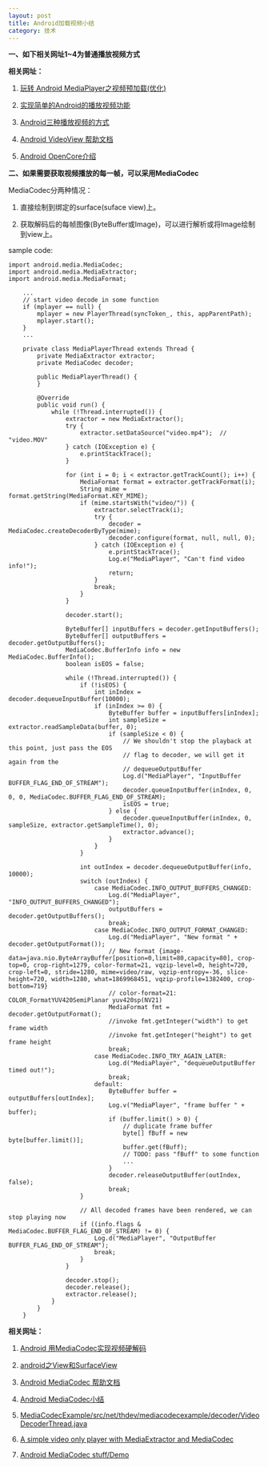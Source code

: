 ```yaml
---
layout: post
title: Android加载视频小结
category: 技术
---
```


**一、如下相关网址1~4为普通播放视频方式**

**相关网址：**

1. [玩转 Android MediaPlayer之视频预加载(优化)](http://blog.csdn.net/hellogv/article/details/7911293 "Markdown")

2. [实现简单的Android的播放视频功能](http://blog.csdn.net/cynhafa/article/details/6400050 "Markdown")

3. [Android三种播放视频的方式](http://blog.csdn.net/itachi85/article/details/7216962 "Markdown")

4. [Android VideoView 帮助文档](http://developer.android.com/reference/android/widget/VideoView.html "Markdown")

5. [Android OpenCore介绍](http://blog.csdn.net/ponder008/article/details/6414103 "Markdown")

**二、如果需要获取视频播放的每一帧，可以采用MediaCodec**

MediaCodec分两种情况：

1. 直接绘制到绑定的surface(suface view)上。

2. 获取解码后的每帧图像(ByteBuffer或Image)，可以进行解析或将Image绘制到view上。

sample code: 

```
import android.media.MediaCodec;
import android.media.MediaExtractor;
import android.media.MediaFormat;

    ...
    // start video decode in some function
    if (mplayer == null) {
        mplayer = new PlayerThread(syncToken_, this, appParentPath);
        mplayer.start();
    }
    ...

    private class MediaPlayerThread extends Thread {
        private MediaExtractor extractor;
        private MediaCodec decoder;

        public MediaPlayerThread() {
        }

        @Override
        public void run() {
            while (!Thread.interrupted()) {
                extractor = new MediaExtractor();
                try {
                    extractor.setDataSource("video.mp4");  // "video.MOV"
                } catch (IOException e) {
                    e.printStackTrace();
                }

                for (int i = 0; i < extractor.getTrackCount(); i++) {
                    MediaFormat format = extractor.getTrackFormat(i);
                    String mime = format.getString(MediaFormat.KEY_MIME);
                    if (mime.startsWith("video/")) {
                        extractor.selectTrack(i);
                        try {
                            decoder = MediaCodec.createDecoderByType(mime);
                            decoder.configure(format, null, null, 0);
                        } catch (IOException e) {
                            e.printStackTrace();
                            Log.e("MediaPlayer", "Can't find video info!");
                            return;
                        }
                        break;
                    }
                }

                decoder.start();

                ByteBuffer[] inputBuffers = decoder.getInputBuffers();
                ByteBuffer[] outputBuffers = decoder.getOutputBuffers();
                MediaCodec.BufferInfo info = new MediaCodec.BufferInfo();
                boolean isEOS = false;

                while (!Thread.interrupted()) {
                    if (!isEOS) {
                        int inIndex = decoder.dequeueInputBuffer(10000);
                        if (inIndex >= 0) {
                            ByteBuffer buffer = inputBuffers[inIndex];
                            int sampleSize = extractor.readSampleData(buffer, 0);
                            if (sampleSize < 0) {
                                // We shouldn't stop the playback at this point, just pass the EOS
                                // flag to decoder, we will get it again from the
                                // dequeueOutputBuffer
                                Log.d("MediaPlayer", "InputBuffer BUFFER_FLAG_END_OF_STREAM");
                                decoder.queueInputBuffer(inIndex, 0, 0, 0, MediaCodec.BUFFER_FLAG_END_OF_STREAM);
                                isEOS = true;
                            } else {
                                decoder.queueInputBuffer(inIndex, 0, sampleSize, extractor.getSampleTime(), 0);
                                extractor.advance();
                            }
                        }
                    }

                    int outIndex = decoder.dequeueOutputBuffer(info, 10000);
                    switch (outIndex) {
                        case MediaCodec.INFO_OUTPUT_BUFFERS_CHANGED:
                            Log.d("MediaPlayer", "INFO_OUTPUT_BUFFERS_CHANGED");
                            outputBuffers = decoder.getOutputBuffers();
                            break;
                        case MediaCodec.INFO_OUTPUT_FORMAT_CHANGED:
                            Log.d("MediaPlayer", "New format " + decoder.getOutputFormat());
                            // New format {image-data=java.nio.ByteArrayBuffer[position=0,limit=80,capacity=80], crop-top=0, crop-right=1279, color-format=21, vqzip-level=0, height=720, crop-left=0, stride=1280, mime=video/raw, vqzip-entropy=-36, slice-height=720, width=1280, what=1869968451, vqzip-profile=1382400, crop-bottom=719}
                            // color-format=21: COLOR_FormatYUV420SemiPlanar yuv420sp(NV21)
                            MediaFormat fmt = decoder.getOutputFormat();
                            //invoke fmt.getInteger("width") to get frame width
                            //invoke fmt.getInteger("height") to get frame height
                            break;
                        case MediaCodec.INFO_TRY_AGAIN_LATER:
                            Log.d("MediaPlayer", "dequeueOutputBuffer timed out!");
                            break;
                        default:
                            ByteBuffer buffer = outputBuffers[outIndex];
                            Log.v("MediaPlayer", "frame buffer " + buffer);
                            if (buffer.limit() > 0) {
                                // duplicate frame buffer
                                byte[] fBuff = new byte[buffer.limit()];
                                buffer.get(fBuff);
                                // TODO: pass "fBuff" to some function
                                ...
                            }
                            decoder.releaseOutputBuffer(outIndex, false);
                            break;
                    }

                    // All decoded frames have been rendered, we can stop playing now
                    if ((info.flags & MediaCodec.BUFFER_FLAG_END_OF_STREAM) != 0) {
                        Log.d("MediaPlayer", "OutputBuffer BUFFER_FLAG_END_OF_STREAM");
                        break;
                    }
                }

                decoder.stop();
                decoder.release();
                extractor.release();
            }
        }
    }
```

**相关网址：**

1. [Android 用MediaCodec实现视频硬解码](http://blog.csdn.net/guojin08/article/details/27555473 "Markdown")

2. [android之View和SurfaceView](http://blog.csdn.net/wangkuifeng0118/article/details/7288968 "Markdown")

3. [Android MediaCodec 帮助文档](https://developer.android.com/reference/android/media/MediaCodec.html "Markdown")

4. [Android MediaCodec小结](http://blog.csdn.net/xipiaoyouzi/article/details/37599759 "Markdown")

5. [MediaCodecExample/src/net/thdev/mediacodecexample/decoder/VideoDecoderThread.java](https://github.com/taehwandev/MediaCodecExample/blob/master/src/net/thdev/mediacodecexample/decoder/VideoDecoderThread.java "Markdown")

6. [A simple video only player with MediaExtractor and MediaCodec](https://github.com/vecio/MediaCodecDemo/blob/master/src/io/vec/demo/mediacodec/DecodeActivity.java "Markdown")

7. [Android MediaCodec stuff/Demo](http://bigflake.com/mediacodec/ "Markdown")
